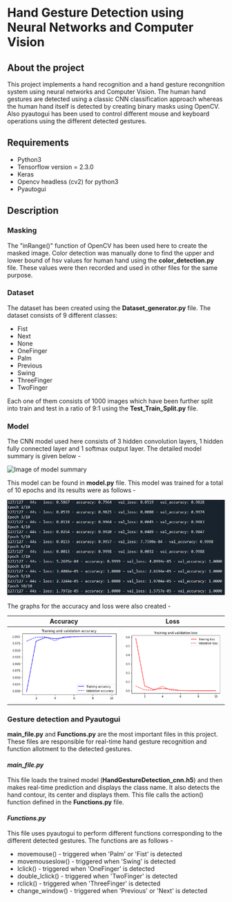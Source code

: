 # Hand Gesture Detection using Neural Networks and Computer Vision

## About the project
This project implements a hand recognition and a hand gesture recongnition system using neural networks and Computer Vision. The human hand gestures are detected using a classic CNN classification approach whereas the human hand itself is detected by creating binary masks using OpenCV. Also pyautogui has been used to control different mouse and keyboard operations using the different detected gestures.

## Requirements

* Python3
* Tensorflow version = 2.3.0
* Keras
* Opencv headless (cv2) for python3
* Pyautogui

## Description

### Masking
The "inRange()" function of OpenCV has been used here to create the masked image. Color detection was manually done to find the upper and lower bound of hsv values for human hand using the __color_detection.py__ file. These values were then recorded and used in other files for the same purpose.

### Dataset
The dataset has been created using the __Dataset_generator.py__ file. The dataset consists of 9 different classes:
* Fist
* Next
* None
* OneFinger
* Palm
* Previous
* Swing
* ThreeFinger
* TwoFinger

Each one of them consists of 1000 images which have been further split into train and test in a ratio of 9:1 using the __Test_Train_Split.py__ file.

### Model
The CNN model used here consists of 3 hidden convolution layers, 1 hidden fully connected layer and 1 softmax output layer. The detailed model summary is given below -

![Image of model summary](https://i.ibb.co/mBnz0Zq/model-summary.png)

This model can be found in __model.py__ file. This model was trained for a total of 10 epochs and its results were as follows -

![Image for training result](https://github.com/harsh-surya/Projects/blob/master/HandGestureDetection/Images/train.PNG)

The graphs for the accuracy and loss were also created -

Accuracy            |  Loss
:-------------------------:|:-------------------------:
![Image for accuracy](https://github.com/harsh-surya/Projects/blob/master/HandGestureDetection/Images/Accuracy_graph.png)  |  ![Image for loss](https://github.com/harsh-surya/Projects/blob/master/HandGestureDetection/Images/Loss_graph.png)

### Gesture detection and Pyautogui
__main_file.py__ and __Functions.py__ are the most important files in this project. These files are responsible for real-time hand gesture recognition and function allotment to the detected gestures.

#### _main_file.py_
This file loads the trained model (__HandGestureDetection_cnn.h5__) and then makes real-time prediction and displays the class name. It also detects the hand contour, its center and displays them. This file calls the action() function defined in the __Functions.py__ file.

#### _Functions.py_
This file uses pyautogui to perform different functions corresponding to the different detected gestures. The functions are as follows -

* movemouse() - triggered when 'Palm' or 'Fist' is detected
* movemouseslow() - triggered when 'Swing' is detected
* lclick() - triggered when 'OneFinger' is detected
* double_lclick() - triggered when 'TwoFinger' is detected
* rclick() - triggered when 'ThreeFinger' is detected
* change_window() - triggered when 'Previous' or 'Next' is detected
